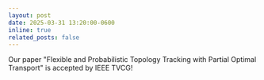 ```yaml
---
layout: post
date: 2025-03-31 13:20:00-0600
inline: true
related_posts: false
---
```


Our paper "Flexible and Probabilistic Topology Tracking with Partial Optimal Transport" is accepted by IEEE TVCG!
